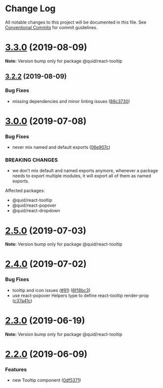# Change Log

All notable changes to this project will be documented in this file.
See [Conventional Commits](https://conventionalcommits.org) for commit guidelines.

# [3.3.0](https://github.com/quid/refraction/tree/master/packages/react-tooltip/compare/v3.2.2...v3.3.0) (2019-08-09)

**Note:** Version bump only for package @quid/react-tooltip





## [3.2.2](https://github.com/quid/refraction/tree/master/packages/react-tooltip/compare/v3.2.1...v3.2.2) (2019-08-09)


### Bug Fixes

* missing dependencies and minor linting issues ([88c3730](https://github.com/quid/refraction/tree/master/packages/react-tooltip/commit/88c3730))





# [3.0.0](https://github.com/quid/refraction/tree/master/packages/react-tooltip/compare/v2.5.0...v3.0.0) (2019-07-08)


### Bug Fixes

* never mix named and default exports ([06e907c](https://github.com/quid/refraction/tree/master/packages/react-tooltip/commit/06e907c))


### BREAKING CHANGES

* we don’t mix default and named exports anymore, whenever a package needs to export multiple modules, it will export all of them as named exports.

Affected packages:
- @quid/react-tooltip
- @quid/react-popover
- @quid/react-dropdown





# [2.5.0](https://github.com/quid/refraction/tree/master/packages/react-tooltip/compare/v2.4.0...v2.5.0) (2019-07-03)

**Note:** Version bump only for package @quid/react-tooltip





# [2.4.0](https://github.com/quid/refraction/tree/master/packages/react-tooltip/compare/v2.3.0...v2.4.0) (2019-07-02)


### Bug Fixes

* tooltip and icon issues ([#91](https://github.com/quid/refraction/tree/master/packages/react-tooltip/issues/91)) ([6f18bc3](https://github.com/quid/refraction/tree/master/packages/react-tooltip/commit/6f18bc3))
* use react-popover Helpers type to define react-tooltip render-prop ([c37a41c](https://github.com/quid/refraction/tree/master/packages/react-tooltip/commit/c37a41c))





# [2.3.0](https://github.com/quid/refraction/tree/master/packages/react-tooltip/compare/v2.2.0...v2.3.0) (2019-06-19)

**Note:** Version bump only for package @quid/react-tooltip





# [2.2.0](https://github.com/quid/refraction/tree/master/packages/react-tooltip/compare/v2.1.3...v2.2.0) (2019-06-09)


### Features

* new Tooltip component ([0df5371](https://github.com/quid/refraction/tree/master/packages/react-tooltip/commit/0df5371))
